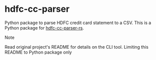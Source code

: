 # hdfc-cc-parser

Python package to parse HDFC credit card statement to a CSV. This is a Python
package for [hdfc-cc-parser-rs][hdfc-cc-parser-rs].

> [!NOTE]
> Read original project's README for details on the CLI tool. Limiting this
> README to Python package only

[hdfc-cc-parser-rs]: https://github.com/joeirimpan/hdfc-cc-parser-rs
